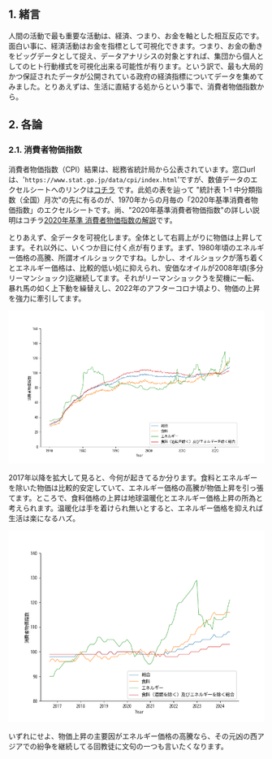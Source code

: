 ## 1. 緒言
人間の活動で最も重要な活動は、経済、つまり、お金を軸とした相互反応です。面白い事に、経済活動はお金を指標として可視化できます。つまり、お金の動きをビッグデータとして捉え、データアナリシスの対象とすれば、集団から個人としてのヒト行動様式を可視化出来る可能性が有ります。という訳で、最も大局的かつ保証されたデータが公開されている政府の経済指標についてデータを集めてみました。とりあえずは、生活に直結する処からという事で、消費者物価指数から。

## 2. 各論
### 2.1. 消費者物価指数
消費者物価指数（CPI）結果は、総務省統計局から公表されています。窓口urlは、'`https://www.stat.go.jp/data/cpi/index.html`'ですが、数値データのエクセルシートへのリンクは[コチラ](https://www.e-stat.go.jp/stat-search/files?page=1&layout=datalist&toukei=00200573&tstat=000001150147&cycle=1&year=20240&month=12040606&tclass1=000001150149) です。此処の表を辿って "統計表 1-1 中分類指数（全国）月次"の先に有るのが、1970年からの月毎の「2020年基準消費者物価指数」のエクセルシートです。尚、"2020年基準消費者物価指数"の詳しい説明はコチラ[2020年基準 消費者物価指数の解説](https://www.stat.go.jp/data/cpi/2020/kaisetsu/index.html)です。

とりあえず、全データを可視化します。全体として右肩上がりに物価は上昇してます。それ以外に、いくつか目に付く点が有ります。まず、1980年頃のエネルギー価格の高騰、所謂オイルショックですね。しかし、オイルショックが落ち着くとエネルギー価格は、比較的低い処に抑えられ、安価なオイルが2008年頃(多分リーマンショック)迄継続してます。それがリーマンショックうを契機に一転、暴れ馬の如く上下動を繰替えし、2022年のアフターコロナ頃より、物価の上昇を強力に牽引してます。

![](img/CPI-long.png)

2017年以降を拡大して見ると、今何が起きてるか分ります。食料とエネルギーを除いた物価は比較的安定していて、エネルギー価格の高騰が物価上昇を引っ張てます。ところで、食料価格の上昇は地球温暖化とエネルギー価格上昇の所為と考えられます。温暖化は手を着けられ無いとすると、エネルギー価格を抑えれば生活は楽になるハズ。

![](img/CPI-short.png)

いずれにせよ、物価上昇の主要因がエネルギー価格の高騰なら、その元凶の西アジアでの紛争を継続してる回教徒に文句の一つも言いたくなります。
